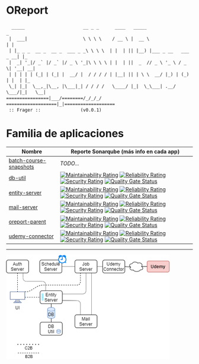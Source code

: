 # OReport
```
  _____                      __ _ _      ____   _____                       _   
 |  ___|                     \ \ \ \    / __ \ |  __ \                     | |  
 | |_ _ _  __ _  __ _  ___ _ _\ \ \ \  | |  | || |__) |___ _ __   ___  _ __| |_ 
 |  _| '_|/ _` |/ _` |/ _ \ '_|\ \ \ \ | |  | ||  _  // _ \ '_ \ / _ \| '__| __|
 | | | | | (_| | (_| |  __/ |  / / / / | |__| || | \ \  __/ |_) | (_) | |  | |_ 
 \_| |_|  \__,_|\__, |\___|_| / / / /   \____/ |_|  \_\___| .__/ \___/|_|   \__|
================|___/========/_/_/_/   ===================|_|===================
 :: Frager ::               (v0.0.1)                                           
```

# Familia de aplicaciones

| Nombre | Reporte Sonarqube (más info en cada app) |
| - | - |
| [batch-course-snapshots](app/batch-course-snapshots) | *TODO...* |
| [db-util](app/db-util) | [![Maintainability Rating](http://go.tempestad-online.com:19000/api/project_badges/measure?project=db-util&metric=sqale_rating)](http://go.tempestad-online.com:19000/dashboard?id=db-util) [![Reliability Rating](http://go.tempestad-online.com:19000/api/project_badges/measure?project=db-util&metric=reliability_rating)](http://go.tempestad-online.com:19000/dashboard?id=db-util) [![Security Rating](http://go.tempestad-online.com:19000/api/project_badges/measure?project=db-util&metric=security_rating)](http://go.tempestad-online.com:19000/dashboard?id=db-util) [![Quality Gate Status](http://go.tempestad-online.com:19000/api/project_badges/measure?project=db-util&metric=alert_status)](http://go.tempestad-online.com:19000/dashboard?id=db-util) |
| [entity-server](app/entity-server) | [![Maintainability Rating](http://go.tempestad-online.com:19000/api/project_badges/measure?project=entity-server&metric=sqale_rating)](http://go.tempestad-online.com:19000/dashboard?id=entity-server) [![Reliability Rating](http://go.tempestad-online.com:19000/api/project_badges/measure?project=entity-server&metric=reliability_rating)](http://go.tempestad-online.com:19000/dashboard?id=entity-server) [![Security Rating](http://go.tempestad-online.com:19000/api/project_badges/measure?project=entity-server&metric=security_rating)](http://go.tempestad-online.com:19000/dashboard?id=entity-server) [![Quality Gate Status](http://go.tempestad-online.com:19000/api/project_badges/measure?project=entity-server&metric=alert_status)](http://go.tempestad-online.com:19000/dashboard?id=entity-server) |
| [mail-server](app/mail-server) | [![Maintainability Rating](http://go.tempestad-online.com:19000/api/project_badges/measure?project=mail-server&metric=sqale_rating)](http://go.tempestad-online.com:19000/dashboard?id=mail-server) [![Reliability Rating](http://go.tempestad-online.com:19000/api/project_badges/measure?project=mail-server&metric=reliability_rating)](http://go.tempestad-online.com:19000/dashboard?id=mail-server) [![Security Rating](http://go.tempestad-online.com:19000/api/project_badges/measure?project=mail-server&metric=security_rating)](http://go.tempestad-online.com:19000/dashboard?id=mail-server) [![Quality Gate Status](http://go.tempestad-online.com:19000/api/project_badges/measure?project=mail-server&metric=alert_status)](http://go.tempestad-online.com:19000/dashboard?id=mail-server) |
| [oreport-parent](app/oreport-parent) | [![Maintainability Rating](http://go.tempestad-online.com:19000/api/project_badges/measure?project=oreport-parent&metric=sqale_rating)](http://go.tempestad-online.com:19000/dashboard?id=oreport-parent) [![Reliability Rating](http://go.tempestad-online.com:19000/api/project_badges/measure?project=oreport-parent&metric=reliability_rating)](http://go.tempestad-online.com:19000/dashboard?id=oreport-parent) [![Security Rating](http://go.tempestad-online.com:19000/api/project_badges/measure?project=oreport-parent&metric=security_rating)](http://go.tempestad-online.com:19000/dashboard?id=oreport-parent) [![Quality Gate Status](http://go.tempestad-online.com:19000/api/project_badges/measure?project=oreport-parent&metric=alert_status)](http://go.tempestad-online.com:19000/dashboard?id=oreport-parent)|
| [udemy-connector](app/udemy-connector) | [![Maintainability Rating](http://go.tempestad-online.com:19000/api/project_badges/measure?project=udemy-connector&metric=sqale_rating)](http://go.tempestad-online.com:19000/dashboard?id=udemy-connector) [![Reliability Rating](http://go.tempestad-online.com:19000/api/project_badges/measure?project=udemy-connector&metric=reliability_rating)](http://go.tempestad-online.com:19000/dashboard?id=udemy-connector) [![Security Rating](http://go.tempestad-online.com:19000/api/project_badges/measure?project=udemy-connector&metric=security_rating)](http://go.tempestad-online.com:19000/dashboard?id=udemy-connector) [![Quality Gate Status](http://go.tempestad-online.com:19000/api/project_badges/measure?project=udemy-connector&metric=alert_status)](http://go.tempestad-online.com:19000/dashboard?id=udemy-connector) |

---

![](img/traineolla.png)